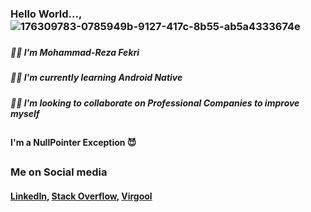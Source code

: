 ### Hello World..., ![176309783-0785949b-9127-417c-8b55-ab5a4333674e](https://user-images.githubusercontent.com/92860582/215549604-7dfd6084-6f73-497c-b9d2-413a11739e20.gif)


###
##### 🐱‍🚀 I'm **Mohammad-Reza Fekri**
##### 👨‍💻 I'm currently learning ***Android Native*** 
##### 👯‍♂️ I'm looking to collaborate on Professional Companies to improve myself
  
##
#### **I'm a NullPointer Exception 😈**

##

### Me on Social media



#### [LinkedIn](https://www.linkedin.com/in/mohammad-reza-fekri/), [Stack Overflow](https://stackoverflow.com/users/17200097/mohammadreza), [Virgool](https://virgool.io/@fekri86)



